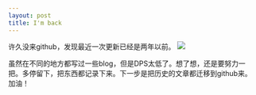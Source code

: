 ```yaml
---
layout: post
title: I'm back
---
```


   许久没来github，发现最近一次更新已经是两年以前。
   ![]({{site.baseurl}}/img/2.png)
   
   虽然在不同的地方都写过一些blog，但是DPS太低了。想了想，还是要努力一把。多停留下，把东西都记录下来。下一步是把历史的文章都迁移到github来。
   加油！


